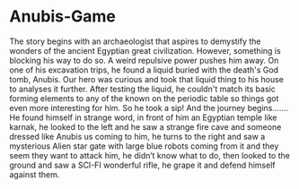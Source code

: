 # Anubis-Game

The story begins with an archaeologist that aspires to demystify the wonders of the ancient Egyptian great civilization. However, something is blocking his way to do so. A weird repulsive power pushes him away. On one of his excavation trips, he found a liquid buried with the death's God tomb, Anubis. Our hero was curious and took that liquid thing to his house to analyses it further. After testing the liquid, he couldn't match its basic forming elements to any of the known on the periodic table so things got even more interesting for him. So he took a sip! And the journey begins.......
<br />
He found himself in strange word, in front of him an Egyptian temple like karnak, he looked to the left and he saw a strange fire cave and someone dressed like Anubis us coming to him, he turns to the right and saw a mysterious Alien star gate with large blue robots coming from it and they seem they want to attack him, he didn’t know what to do, then looked to the ground and saw a SCI-FI wonderful rifle, he grape it and defend himself against them.
